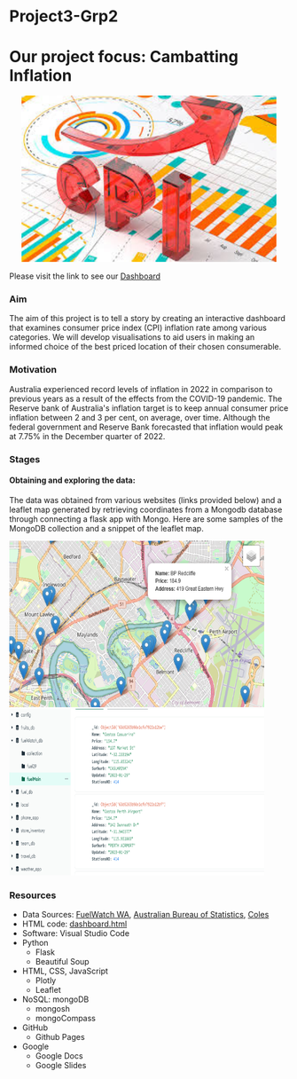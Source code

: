 # Project3-Grp2
# Our project focus: Cambatting Inflation
<p align="center">
  <img width="460" height="300" src="images/img1.png">
</p>

Please visit the link to see our
[Dashboard](https://shanCH3n.github.io/Project3-Grp2/)

### Aim
The aim of this project is to tell a story by creating an interactive dashboard that examines consumer price index (CPI) inflation rate among various categories. We will develop visualisations to aid users in making an informed choice of the best priced location of their chosen consumerable.

### Motivation
Australia experienced record levels of inflation in 2022 in comparison to previous years as a result of the effects from the COVID-19 pandemic.
The Reserve bank of Australia's inflation target is to keep annual consumer price inflation between 2 and 3 per cent, on average,
over time. Although the federal government and Reserve Bank forecasted that inflation would peak at 7.75% in the December quarter of 2022. 

### Stages 
#### Obtaining and exploring the data:
The data was obtained from various websites (links provided below) and a leaflet map generated by retrieving coordinates from a Mongodb database through connecting a flask app with Mongo. Here are some samples of the MongoDB collection and a snippet of the leaflet map.

<p float="left">
  <img width="460" height="300" src="images/sampleStatMap.png">
  <img width="460" height="300"src="images/sampleMongoDB.png">
</p>


### Resources
- Data Sources: [FuelWatch WA](https://fuelprice.io/api/), [Australian Bureau of Statistics](https://explore.data.abs.gov.au/), [Coles](https://www.coles.com.au/)
- HTML code: <a href="https://github.com/shanCH3n/Project3-Grp2/blob/main/dashboard.html" target="_blank">dashboard.html</a>
- Software: Visual Studio Code
- Python
    - Flask
    - Beautiful Soup
- HTML, CSS, JavaScript
    - Plotly
    - Leaflet
- NoSQL: mongoDB
    - mongosh
    - mongoCompass
- GitHub
    - Github Pages
- Google
    - Google Docs
    - Google Slides
